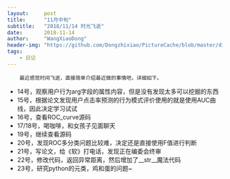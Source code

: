 ```yaml
---
layout:     post
title:      "11月中旬"
subtitle:   "2018/11/14 时光飞逝"
date:       2018-11-14
author:     "WangXiaoDong"
header-img: "https://github.com/Dongzhixiao/PictureCache/blob/master/diaryPic/20181114.jpg?raw=true"
tags:
    - 日记
---
```



```
    最近感觉时间飞逝，直接简单介绍最近做的事情吧，详细如下。
```

- 14号，观察用户行为arg字段的属性内容，但是没有发现太多可以挖掘的东西
- 15号，根据论文发现用户点击率预测的行为模式评价使用的就是使用AUC曲线，因此决定学习试试
- 16号，查看ROC_curve源码
- 17/18号，喝咖啡，和女孩子见面聊天
- 19号，继续查看源码
- 20号，发现ROC多分类问题比较难，决定还是直接使用F值进行判断
- 21号，写论文，给《软》打电话，发现正在编委会终审
- 22号，修改代码，返回异常距离，然后增加了__str__魔法代码
- 23号，研究python的元类，鸡和蛋的问题~

